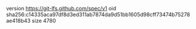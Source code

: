 version https://git-lfs.github.com/spec/v1
oid sha256:c14335aca97df8d3ed311ab7874da9d51bb1605d98cff73474b75278ae418b43
size 4780
